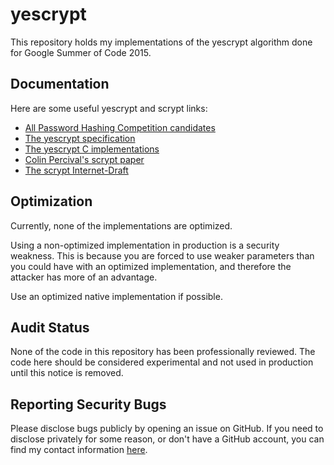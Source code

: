 yescrypt
==========

This repository holds my implementations of the yescrypt algorithm done for
Google Summer of Code 2015.

Documentation
---------------

Here are some useful yescrypt and scrypt links:

- [All Password Hashing Competition candidates](https://password-hashing.net/candidates.html)
- [The yescrypt specification](https://password-hashing.net/submissions/specs/yescrypt-v1.pdf)
- [The yescrypt C implementations](https://password-hashing.net/submissions/yescrypt-v1.tar.gz)
- [Colin Percival's scrypt paper](https://www.tarsnap.com/scrypt/scrypt.pdf)
- [The scrypt Internet-Draft](https://tools.ietf.org/html/draft-josefsson-scrypt-kdf-02)

Optimization
---------------

Currently, none of the implementations are optimized.

Using a non-optimized implementation in production is a security weakness. This
is because you are forced to use weaker parameters than you could have with an
optimized implementation, and therefore the attacker has more of an advantage.

Use an optimized native implementation if possible.

Audit Status
---------------

None of the code in this repository has been professionally reviewed. The code
here should be considered experimental and not used in production until this
notice is removed.

Reporting Security Bugs
-------------------------

Please disclose bugs publicly by opening an issue on GitHub. If you need to
disclose privately for some reason, or don't have a GitHub account, you can find
my contact information [here](https://defuse.ca/contact.htm).
